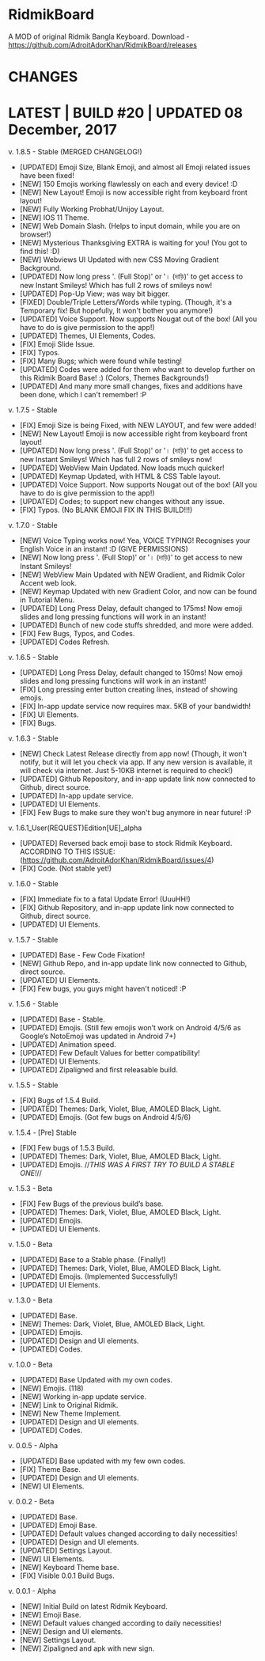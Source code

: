 # RidmikBoard
A MOD of original Ridmik Bangla Keyboard. Download - https://github.com/AdroitAdorKhan/RidmikBoard/releases
# CHANGES
# LATEST | BUILD #20 | UPDATED 08 December, 2017

v. 1.8.5 - Stable (MERGED CHANGELOG!)

- [UPDATED] Emoji Size, Blank Emoji, and almost all Emoji related issues have been fixed!
- [NEW] 150 Emojis working flawlessly on each and every device! :D
- [NEW] New Layout! Emoji is now accessible right from keyboard front layout!
- [NEW] Fully Working Probhat/Unijoy Layout.
- [NEW] IOS 11 Theme.
- [NEW] Web Domain Slash. (Helps to input domain, while you are on browser!)
- [NEW] Mysterious Thanksgiving EXTRA is waiting for you! (You got to find this! :D)
- [NEW] Webviews UI Updated with new CSS Moving Gradient Background.
- [UPDATED] Now long press '. (Full Stop)' or '। (দাড়ি)' to get access to new Instant Smileys! Which has full 2 rows of smileys now!
- [UPDATED] Pop-Up View; was way bit bigger.
- [FIXED] Double/Triple Letters/Words while typing. (Though, it's a Temporary fix! But hopefully, It won't bother you anymore!)
- [UPDATED] Voice Support. Now supports Nougat out of the box! (All you have to do is give permission to the app!) 
- [UPDATED] Themes, UI Elements, Codes.
- [FIX] Emoji Slide Issue.
- [FIX] Typos.
- [FIX] Many Bugs; which were found while testing!
- [UPDATED] Codes were added for them who want to develop further on this Ridmik Board Base! :) (Colors, Themes Backgrounds!)
- [UPDATED] And many more small changes, fixes and additions have been done, which I can't remember! :P

v. 1.7.5 - Stable

- [FIX] Emoji Size is being Fixed, with NEW LAYOUT, and few were added! 
- [NEW] New Layout! Emoji is now accessible right from keyboard front layout!
- [UPDATED] Now long press '. (Full Stop)' or '। (দাড়ি)' to get access to new Instant Smileys! Which has full 2 rows of smileys now!
- [UPDATED] WebView Main Updated. Now loads much quicker!
- [UPDATED] Keymap Updated, with HTML & CSS Table layout.
- [UPDATED] Voice Support. Now supports Nougat out of the box! (All you have to do is give permission to the app!)
- [UPDATED] Codes; to support new changes without any issue.
- [FIX] Typos. (No BLANK EMOJI FIX IN THIS BUILD!!!) 

v. 1.7.0 - Stable

- [NEW] Voice Typing works now! Yea, VOICE TYPING! Recognises your English Voice in an instant! :D (GIVE PERMISSIONS)
- [NEW] Now long press '. (Full Stop)' or '। (দাড়ি)' to get access to new Instant Smileys!
- [NEW] WebView Main Updated with NEW Gradient, and Ridmik Color Accent web look.
- [NEW] Keymap Updated with new Gradient Color, and now can be found in Tutorial Menu.
- [UPDATED] Long Press Delay, default changed to 175ms! Now emoji slides and long pressing functions will work in an instant! 
- [UPDATED] Bunch of new code stuffs shredded, and more were added.
- [FIX] Few Bugs, Typos, and Codes.
- [UPDATED] Codes Refresh. 

v. 1.6.5 - Stable

- [UPDATED] Long Press Delay, default changed to 150ms! Now emoji slides and long pressing functions will work in an instant! 
- [FIX] Long pressing enter button creating lines, instead of showing emojis.
- [FIX] In-app update service now requires max. 5KB of your bandwidth!
- [FIX] UI Elements.
- [FIX] Bugs. 

v. 1.6.3 - Stable
- [NEW] Check Latest Release directly from app now! (Though, it won't notify, but it will let you check via app. If any new version is available, it will check via internet. Just 5-10KB internet is required to check!)
- [UPDATED] Github Repository, and in-app update link now connected to Github, direct source.
- [UPDATED] In-app update service.
- [UPDATED] UI Elements.
- [FIX] Few Bugs to make sure they won't bug anymore in near future! :P

v. 1.6.1_User(REQUEST)Edition[UE]_alpha
- [UPDATED] Reversed back emoji base to stock Ridmik Keyboard. ACCORDING TO THIS ISSUE:  (https://github.com/AdroitAdorKhan/RidmikBoard/issues/4)
- [FIX] Code. (Not stable yet!)

v. 1.6.0 - Stable
- [FIX] Immediate fix to a fatal Update Error! (UuuHH!)
- [FIX] Github Repository, and in-app update link now connected to Github, direct source.
- [UPDATED] UI Elements.

v. 1.5.7 - Stable
- [UPDATED] Base - Few Code Fixation!
- [NEW] Github Repo, and in-app update link now connected to Github, direct source.
- [UPDATED] UI Elements.
- [FIX] Few bugs, you guys might haven't noticed! :P

v. 1.5.6 - Stable
- [UPDATED] Base - Stable.
- [UPDATED] Emojis. (Still few emojis won’t work on Android 4/5/6 as Google’s NotoEmoji was updated in Android 7+)
- [UPDATED] Animation speed.
- [UPDATED] Few Default Values for better compatibility!
- [UPDATED] UI Elements.
- [UPDATED] Zipaligned and first releasable build.

v. 1.5.5 - Stable
- [FIX] Bugs of 1.5.4 Build.
- [UPDATED] Themes: Dark, Violet, Blue, AMOLED Black, Light.
- [UPDATED] Emojis. (Got few bugs on Android 4/5/6)

v. 1.5.4 - [Pre] Stable
- [FIX] Few bugs of 1.5.3 Build.
- [UPDATED] Themes: Dark, Violet, Blue, AMOLED Black, Light.
- [UPDATED] Emojis.
//*THIS WAS A FIRST TRY TO BUILD A STABLE ONE!*//

v. 1.5.3 - Beta
- [FIX] Few Bugs of the previous build’s base.
- [UPDATED] Themes: Dark, Violet, Blue, AMOLED Black, Light.
- [UPDATED] Emojis.
- [UPDATED] UI Elements.

v. 1.5.0 - Beta
- [UPDATED] Base to a Stable phase. (Finally!)
- [UPDATED] Themes: Dark, Violet, Blue, AMOLED Black, Light.
- [UPDATED] Emojis. (Implemented Successfully!)
- [UPDATED] UI Elements.

v. 1.3.0 - Beta
- [UPDATED] Base. 
- [NEW] Themes: Dark, Violet, Blue, AMOLED Black, Light. 
- [UPDATED] Emojis.
- [UPDATED] Design and UI elements.
- [UPDATED] Codes.

v. 1.0.0 - Beta
- [UPDATED] Base Updated with my own codes.
- [NEW] Emojis. (118)
- [NEW] Working in-app update service.
- [NEW] Link to Original Ridmik.
- [NEW] New Theme Implement.
- [UPDATED] Design and UI elements.
- [UPDATED] Codes.

v. 0.0.5 - Alpha
- [UPDATED] Base updated with my few own codes.
- [FIX] Theme Base.
- [UPDATED] Design and UI elements.
- [NEW] UI Elements.

v. 0.0.2 - Beta
- [UPDATED] Base.
- [UPDATED] Emoji Base.
- [UPDATED] Default values changed according to daily necessities! 
- [UPDATED] Design and UI elements.
- [UPDATED] Settings Layout.
- [NEW] UI Elements.
- [NEW] Keyboard Theme base.
- [FIX] Visible 0.0.1 Build Bugs.

v. 0.0.1 - Alpha
- [NEW] Initial Build on latest Ridmik Keyboard.
- [NEW] Emoji Base.
- [NEW] Default values changed according to daily necessities! 
- [NEW] Design and UI elements.
- [NEW] Settings Layout.
- [NEW] Zipaligned and apk with new sign.

